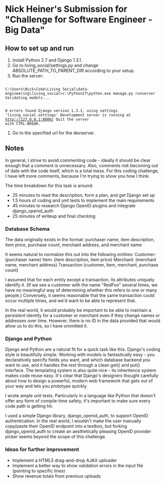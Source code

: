 # Nick Heiner's Submission for "Challenge for Software Engineer - Big Data"

## How to set up and run
1. Install Python 2.7 and Django 1.3.1.
1. Go to living_social/settings.py and change ABSOLUTE_PATH_TO_PARENT_DIR according to your setup.
1. Run the server:
<code>
C:\Users\Nick\Code\Living Social\data-engineering\living_social>c:\Python27\python.exe manage.py runserver
Validating models...

0 errors found
Django version 1.3.1, using settings 'living_social.settings'
Development server is running at http://127.0.0.1:8000/
Quit the server with CTRL-BREAK.
</code>
1. Go to the specified url for the devserver.

## Notes
In general, I strive to avoid commenting code - ideally it should be clear enough that a comment is unnecessary.
Also, comments risk becoming out of date with the code itself, which is a total mess.
For this coding challenge, I have left more comments, because I'm trying to show you how I think. 

The time breakdown for this task is around:
* 25 minutes to read the description, form a plan, and get Django set up
* 1.5 hours of coding and unit tests to implement the main requirements
* 45 minutes to research Django OpenID plugins and integrate django_openid_auth 
* 25 minutes of writeup and final checking

### Database Schema
The data originally exists in the format: purchaser name, item description, item price, purchase count, merchant address, and merchant name

It seems natural to normalize this out into the following entities:
	Customer: (purchaser name)
	Item: (item description, item price)
	Merchant: (merchant name, merchant address)
	Transaction (customer, item, merchant, purchase count)
	
I assumed that for each entity except a transaction, its attributes uniquely identify it.
(If we see a customer with the name "RedFoo" several times, we have no meaningful way of determining whether this refers to one or many people.)
Conversely, it seems reasonable that the same transaction could occur multiple times, and we'd want to be able to represent that.
 
In the real world, it would probably be important to be able to maintain a persistent identity for a customer or merchant even if they change names or addresses over time.
However, there is no ID in the data provided that would allow us to do this, so I have ommitted it.

### Django and Python
Django and Python are a natural fit for a quick task like this. Django's coding style is beautifully simple. Working with models is fantastically easy - you declaratively
specify fields you want, and which database backend you want to use, and it handles the rest through a clean get() and put() interface. The templating system is also quite nice - 
its inheritence system makes code reuse easy. It's clear that Django's designers thought carefully about how to design a powerful, modern web framework that gets out of your way
and lets you prototype quickly.

I wrote ample unit tests. Particularly in a language like Python that doesn't offer any form of compile-time safety, it's important to make sure every code path is getting hit.

I used a simple Django library, django_openid_auth, to support OpenID authentication. In the real world, I wouldn't make the user manually copy/paste their OpenID endpoint
into a textbox, but forking django_openid_auth to create an aesthetically pleasing OpenID provider picker seems beyond the scope of this challenge.

### Ideas for further improvement
* Implement a HTML5 drag-and-drop AJAX uploader
* Implement a better way to show validation errors in the input file (pointing to specific lines)
* Show revenue totals from previous uploads
